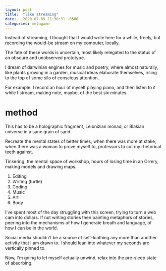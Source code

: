 ```yaml
---
layout: post
title:  "like streaming"
date:   2020-07-09 21:30:31 -0500
categories: metagame
---
```


Instead of streaming, I thought that I would write here for a while, freely, but recording the would-be stream on my computer, locally.

The fate of these words is uncertain, most likely relegated to the status of an obscure and unobserved prototype.

I dream of darwinian engines for music and poetry, where almost naturally, like plants growing in a garden, musical ideas elaborate themselves, rising to the top of some silo of conscious attention.

For example: I record an hour of myself playing piano, and then listen to it while I stream, making note, maybe, of the best six minutes.

# method

This has to be a holographic fragment, Leibnizian monad, or Blakian universe in a sane grain of sand.

Recreate the mental states of better times, when there was more at stake, when there was a woman to prove myself to, professors to cut my rhetorical teeth against.

Tinkering, the mental space of workshop, hours of losing time in an Orrery, making models and drawing maps.

1. Editing
2. Writing (turtle)
3. Coding
4. Music
5. Art
6. Body

I've spent most of the day struggling with this screen, trying to turn a web cam into dollars. If not writing stories then painting metaphors of stories, peering into the mechanisms of how I generate breath and language, of how I can be in the world.

Social media shouldn't be a source of self-loathing any more than another activity that I am drawn to. I should lean into whatever my seconds are vertically pinned to.

Now, I'm going to let myself actually unwind, relax into the pre-sleep state of absorbing.
